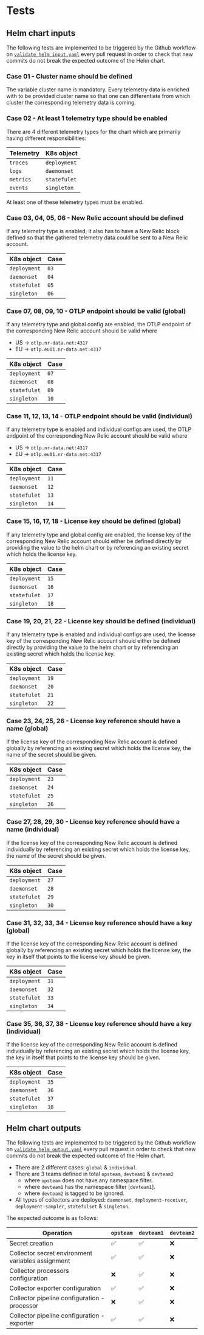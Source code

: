 # Tests

## Helm chart inputs

The following tests are implemented to be triggered by the Github workflow on [`validate_helm_input.yaml`](/.github/workflows/validate_helm_input.yml) every pull request in order to check that new commits do not break the expected outcome of the Helm chart.

### Case 01 - Cluster name should be defined

The variable cluster name is mandatory. Every telemetry data is enriched with to be provided cluster name so that one can differentiate from which cluster the corresponding telemetry data is coming.

### Case 02 - At least 1 telemetry type should be enabled

There are 4 different telemetry types for the chart which are primarily having different responsibilities:

| Telemetry | K8s object   |
| --------- | ------------ |
| `traces`  | `deployment` |
| `logs`    | `daemonset`  |
| `metrics` | `statefulet` |
| `events`  | `singleton`  |

At least one of these telemetry types must be enabled.

### Case 03, 04, 05, 06 - New Relic account should be defined

If any telemetry type is enabled, it also has to have a New Relic block defined so that the gathered telemetry data could be sent to a New Relic account.

| K8s object   | Case |
| ------------ | ---- |
| `deployment` | `03` |
| `daemonset`  | `04` |
| `statefulet` | `05` |
| `singleton`  | `06` |

### Case 07, 08, 09, 10 - OTLP endpoint should be valid (global)

If any telemetry type and global config are enabled, the OTLP endpoint of the corresponding New Relic account should be valid where

- US -> `otlp.nr-data.net:4317`
- EU -> `otlp.eu01.nr-data.net:4317`

| K8s object   | Case |
| ------------ | ---- |
| `deployment` | `07` |
| `daemonset`  | `08` |
| `statefulet` | `09` |
| `singleton`  | `10` |

### Case 11, 12, 13, 14 - OTLP endpoint should be valid (individual)

If any telemetry type is enabled and individual configs are used, the OTLP endpoint of the corresponding New Relic account should be valid where

- US -> `otlp.nr-data.net:4317`
- EU -> `otlp.eu01.nr-data.net:4317`

| K8s object   | Case |
| ------------ | ---- |
| `deployment` | `11` |
| `daemonset`  | `12` |
| `statefulet` | `13` |
| `singleton`  | `14` |

### Case 15, 16, 17, 18 - License key should be defined (global)

If any telemetry type and global config are enabled, the license key of the corresponding New Relic account should either be defined directly by providing the value to the helm chart or by referencing an existing secret which holds the license key.

| K8s object   | Case |
| ------------ | ---- |
| `deployment` | `15` |
| `daemonset`  | `16` |
| `statefulet` | `17` |
| `singleton`  | `18` |

### Case 19, 20, 21, 22 - License key should be defined (individual)

If any telemetry type is enabled and individual configs are used, the license key of the corresponding New Relic account should either be defined directly by providing the value to the helm chart or by referencing an existing secret which holds the license key.

| K8s object   | Case |
| ------------ | ---- |
| `deployment` | `19` |
| `daemonset`  | `20` |
| `statefulet` | `21` |
| `singleton`  | `22` |

### Case 23, 24, 25, 26 - License key reference should have a name (global)

If the license key of the corresponding New Relic account is defined globally by referencing an existing secret which holds the license key, the name of the secret should be given.

| K8s object   | Case |
| ------------ | ---- |
| `deployment` | `23` |
| `daemonset`  | `24` |
| `statefulet` | `25` |
| `singleton`  | `26` |

### Case 27, 28, 29, 30 - License key reference should have a name (individual)

If the license key of the corresponding New Relic account is defined individually by referencing an existing secret which holds the license key, the name of the secret should be given.

| K8s object   | Case |
| ------------ | ---- |
| `deployment` | `27` |
| `daemonset`  | `28` |
| `statefulet` | `29` |
| `singleton`  | `30` |

### Case 31, 32, 33, 34 - License key reference should have a key (global)

If the license key of the corresponding New Relic account is defined globally by referencing an existing secret which holds the license key, the key in itself that points to the license key should be given.

| K8s object   | Case |
| ------------ | ---- |
| `deployment` | `31` |
| `daemonset`  | `32` |
| `statefulet` | `33` |
| `singleton`  | `34` |

### Case 35, 36, 37, 38 - License key reference should have a key (individual)

If the license key of the corresponding New Relic account is defined individually by referencing an existing secret which holds the license key, the key in itself that points to the license key should be given.

| K8s object   | Case |
| ------------ | ---- |
| `deployment` | `35` |
| `daemonset`  | `36` |
| `statefulet` | `37` |
| `singleton`  | `38` |

## Helm chart outputs

The following tests are implemented to be triggered by the Github workflow on [`validate_helm_output.yaml`](/.github/workflows/validate_helm_output.yml) every pull request in order to check that new commits do not break the expected outcome of the Helm chart.

- There are 2 different cases: `global` & `individual`.
- There are 3 teams defined in total `opsteam`, `devteam1` & `devteam2`
  - where `opsteam` does not have any namespace filter.
  - where `devteam1` has the namespace filter [`devteam1`].
  - where `devteam2` is tagged to be ignored.
- All types of collectors are deployed: `daemonset`, `deployment-receiver`, `deployment-sampler`, `statefulset` & `singleton`.

The expected outcome is as follows:

| Operation                                         | `opsteam` | `devteam1` | `devteam2` |
| ------------------------------------------------- | --------- | ---------- | ---------- |
| Secret creation                                   | ✅        | ✅         | ❌         |
| Collector secret environment variables assignment | ✅        | ✅         | ❌         |
| Collector processors configuration                | ❌        | ✅         | ❌         |
| Collector exporter configuration                  | ✅        | ✅         | ❌         |
| Collector pipeline configuration - processor      | ❌        | ✅         | ❌         |
| Collector pipeline configuration - exporter       | ✅        | ✅         | ❌         |
